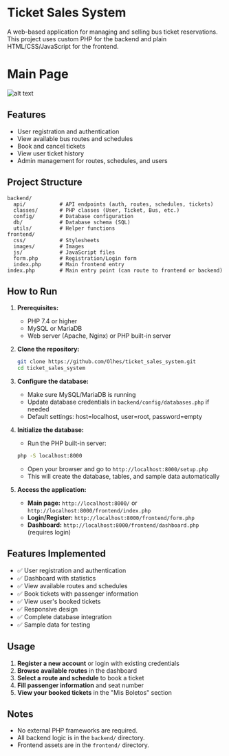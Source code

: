 # Ticket Sales System

A web-based application for managing and selling bus ticket reservations. This project uses custom PHP for the backend and plain HTML/CSS/JavaScript for the frontend.

# Main Page

![alt text](image.png)

## Features

- User registration and authentication
- View available bus routes and schedules
- Book and cancel tickets
- View user ticket history
- Admin management for routes, schedules, and users

## Project Structure

```
backend/
  api/           # API endpoints (auth, routes, schedules, tickets)
  classes/       # PHP classes (User, Ticket, Bus, etc.)
  config/        # Database configuration
  db/            # Database schema (SQL)
  utils/         # Helper functions
frontend/
  css/           # Stylesheets
  images/        # Images
  js/            # JavaScript files
  form.php       # Registration/Login form
  index.php      # Main frontend entry
index.php        # Main entry point (can route to frontend or backend)
```

## How to Run

1. **Prerequisites:**
    - PHP 7.4 or higher
    - MySQL or MariaDB
    - Web server (Apache, Nginx) or PHP built-in server

2. **Clone the repository:**
    ```bash
    git clone https://github.com/Olhes/ticket_sales_system.git
    cd ticket_sales_system
    ```

3. **Configure the database:**
    - Make sure MySQL/MariaDB is running
    - Update database credentials in `backend/config/databases.php` if needed
    - Default settings: host=localhost, user=root, password=empty

4. **Initialize the database:**
    - Run the PHP built-in server:
    ```bash
    php -S localhost:8000
    ```
    - Open your browser and go to `http://localhost:8000/setup.php`
    - This will create the database, tables, and sample data automatically

5. **Access the application:**
    - **Main page:** `http://localhost:8000/` or `http://localhost:8000/frontend/index.php`
    - **Login/Register:** `http://localhost:8000/frontend/form.php`
    - **Dashboard:** `http://localhost:8000/frontend/dashboard.php` (requires login)

## Features Implemented

- ✅ User registration and authentication
- ✅ Dashboard with statistics
- ✅ View available routes and schedules
- ✅ Book tickets with passenger information
- ✅ View user's booked tickets
- ✅ Responsive design
- ✅ Complete database integration
- ✅ Sample data for testing

## Usage

1. **Register a new account** or login with existing credentials
2. **Browse available routes** in the dashboard
3. **Select a route and schedule** to book a ticket
4. **Fill passenger information** and seat number
5. **View your booked tickets** in the "Mis Boletos" section

## Notes
- No external PHP frameworks are required.
- All backend logic is in the `backend/` directory.
- Frontend assets are in the `frontend/` directory.
